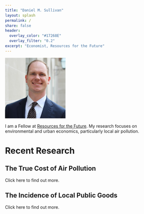 ```yaml
---
title: "Daniel M. Sullivan"
layout: splash
permalink: /
share: false
header:
  overlay_color: "#17268E"
  overlay_filter: "0.2"
excerpt: "Economist, Resources for the Future"
---
```


![](images/dms_small.jpg)

I am a Fellow at [Resources for the Future](http://www.rff.org).
My research focuses on environmental and urban economics, particularly local
  air pollution.

# Recent Research

## The True Cost of Air Pollution

Click here to find out more.

## The Incidence of Local Public Goods

Click here to find out more.
